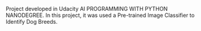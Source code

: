 Project developed in Udacity AI PROGRAMMING WITH PYTHON NANODEGREE. 
In this project, it was used a Pre-trained Image Classifier to Identify Dog Breeds.
